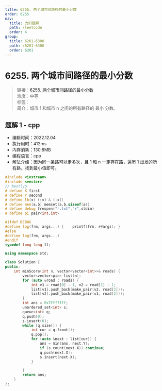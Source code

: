 ```yaml
---
title: 6255. 两个城市间路径的最小分数
order: 6255
nav:
  title: 力扣题解
  path: /leetcode
  order: 4
group:
  title: 6201-6300
  path: /6201-6300
  order: 6201
---
```


# 6255. 两个城市间路径的最小分数

> 链接：[6255. 两个城市间路径的最小分数](https://leetcode.cn/problems/minimum-score-of-a-path-between-two-cities/)  
> 难度：中等  
> 标签：  
> 简介：城市 1 和城市 n 之间的所有路径的 最小 分数。

## 题解 1 - cpp

- 编辑时间：2022.12.04
- 执行用时：412ms
- 内存消耗：130.8MB
- 编程语言：cpp
- 解法介绍：因为同一条路可以走多次，且 1 和 n 一定存在路，遍历 1 出发的所有路，找到最小值即可。

```cpp
#include <iostream>
#include <vector>
// bestlyg
# define X first
# define Y second
# define lb(x) ((x) & (-x))
# define mem(a,b) memset(a,b,sizeof(a))
# define debug freopen("r.txt","r",stdin)
# define pi pair<int,int>

#ifdef DEBUG
#define log(frm, args...) {    printf(frm, ##args); }
#else
#define log(frm, args...)
#endif
typedef long long ll;

using namespace std;

class Solution {
public:
    int minScore(int n, vector<vector<int>>& roads) {
        vector<vector<pi>> list(n);
        for (auto &road : roads) {
            int v1 = road[0] - 1, v2 = road[1] - 1;
            list[v1].push_back(make_pair(v2, road[2]));
            list[v2].push_back(make_pair(v1, road[2]));
        }
        int ans = 0x7fffffff;
        unordered_set<int> s;
        queue<int> q;
        q.push(0);
        s.insert(0);
        while (q.size()) {
            int cur = q.front();
            q.pop();
            for (auto &next : list[cur]) {
                ans = min(ans, next.Y);
                if (s.count(next.X)) continue;
                q.push(next.X);
                s.insert(next.X);
            }

        }
        return ans;
    }
};
```
